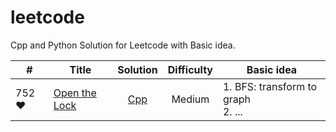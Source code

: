 # leetcode
Cpp and Python Solution for Leetcode with Basic idea. 

| # | Title | Solution | Difficulty | Basic idea |
|---| ----- | :------: | :--------: | ---------- |
| 752 &hearts;| [Open the Lock](https://leetcode-cn.com/problems/open-the-lock) | [Cpp](https://github.com/Fieldwater/leetcode/blob/master/cpp/752_open_the_lock.cpp) | Medium | 1. BFS: transform to graph<br>2. ... |
